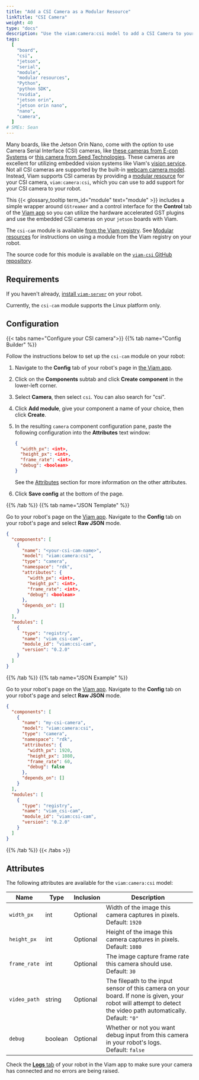 ```yaml
---
title: "Add a CSI Camera as a Modular Resource"
linkTitle: "CSI Camera"
weight: 40
type: "docs"
description: "Use the viam:camera:csi model to add a CSI Camera to your robot."
tags:
  [
    "board",
    "csi",
    "jetson",
    "serial",
    "module",
    "modular resources",
    "Python",
    "python SDK",
    "nvidia",
    "jetson orin",
    "jetson orin nano",
    "nano",
    "camera",
  ]
# SMEs: Sean
---
```


Many boards, like the Jetson Orin Nano, come with the option to use Camera Serial Interface (CSI) cameras, like [these cameras from E-con Systems](https://www.e-consystems.com/nvidia-jetson-agx-orin-cameras.asp) or [this camera from Seed Technologies](https://www.digikey.com/en/products/detail/seeed-technology-co.,-ltd/114992263/12396924).
These cameras are excellent for utilizing embedded vision systems like Viam's [vision service](/services/vision/).
Not all CSI cameras are supported by the built-in [webcam camera model](/components/camera/webcam/).
Instead, Viam supports CSI cameras by providing a [modular resource](/extend/modular-resources/) for your CSI camera, `viam:camera:csi`, which you can use to add support for your CSI camera to your robot.

This {{< glossary_tooltip term_id="module" text="module" >}} includes a simple wrapper around `GStreamer` and a control interface for the **Control** tab of the [Viam app](https://app.viam.com) so you can utilize the hardware accelerated GST plugins and use the embedded CSI cameras on your `jetson` boards with Viam.

The `csi-cam` module is available [from the Viam registry](https://app.viam.com/module/viam/csi-cam).
See [Modular resources](/extend/modular-resources/#the-viam-registry) for instructions on using a module from the Viam registry on your robot.

The source code for this module is available on the [`viam-csi` GitHub repository](https://github.com/seanavery/viam-csi).

## Requirements

If you haven't already, [install `viam-server`](/installation/) on your robot.

Currently, the `csi-cam` module supports the Linux platform only.

## Configuration

{{< tabs name="Configure your CSI camera">}}
{{% tab name="Config Builder" %}}

Follow the instructions below to set up the `csi-cam` module on your robot:

1. Navigate to the **Config** tab of your robot's page in [the Viam app](https://app.viam.com).
1. Click on the **Components** subtab and click **Create component** in the lower-left corner.
1. Select **Camera**, then select `csi`.
   You can also search for "csi".
1. Click **Add module**, give your component a name of your choice, then click **Create**.
1. In the resulting `camera` component configuration pane, paste the following configuration into the **Attributes** text window:

   ```json {class="line-numbers linkable-line-numbers"}
   {
     "width_px": <int>,
     "height_px": <int>,
     "frame_rate": <int>,
     "debug": <boolean>
   }
   ```

   See the [Attributes](#attributes) section for more information on the other attributes.

1. Click **Save config** at the bottom of the page.

{{% /tab %}}
{{% tab name="JSON Template" %}}

Go to your robot's page on the [Viam app](https://app.viam.com/).
Navigate to the **Config** tab on your robot's page and select **Raw JSON** mode.

```json
{
  "components": [
    {
      "name": "<your-csi-cam-name>",
      "model": "viam:camera:csi",
      "type": "camera",
      "namespace": "rdk",
      "attributes": {
        "width_px": <int>,
        "height_px": <int>,
        "frame_rate": <int>,
        "debug": <boolean>
      },
      "depends_on": []
    }
  ],
  "modules": [
    {
      "type": "registry",
      "name": "viam_csi-cam",
      "module_id": "viam:csi-cam",
      "version": "0.2.0"
    }
  ]
}
```

{{% /tab %}}
{{% tab name="JSON Example" %}}

Go to your robot's page on the [Viam app](https://app.viam.com/).
Navigate to the **Config** tab on your robot's page and select **Raw JSON** mode.

```json {class="line-numbers linkable-line-numbers"}
{
  "components": [
    {
      "name": "my-csi-camera",
      "model": "viam:camera:csi",
      "type": "camera",
      "namespace": "rdk",
      "attributes": {
        "width_px": 1920,
        "height_px": 1080,
        "frame_rate": 60,
        "debug": false
      },
      "depends_on": []
    }
  ],
  "modules": [
    {
      "type": "registry",
      "name": "viam_csi-cam",
      "module_id": "viam:csi-cam",
      "version": "0.2.0"
    }
  ]
}
```

{{% /tab %}}
{{< /tabs >}}

## Attributes

The following attributes are available for the `viam:camera:csi` model:

<!-- prettier-ignore -->
| Name | Type | Inclusion | Description |
| ---- | ---- | --------- | ----------- |
| `width_px` | int | Optional | Width of the image this camera captures in pixels. <br> Default: `1920` |
| `height_px` | int | Optional | Height of the image this camera captures in pixels. <br> Default: `1080` |
| `frame_rate` | int | Optional | The image capture frame rate this camera should use. <br> Default: `30` |
| `video_path` | string | Optional | The filepath to the input sensor of this camera on your board. If none is given, your robot will attempt to detect the video path automatically. <br> Default: `"0"` </br>  |
| `debug` | boolean | Optional | Whether or not you want debug input from this camera in your robot's logs. <br> Default: `false` |

Check the [**Logs** tab](/program/debug/) of your robot in the Viam app to make sure your camera has connected and no errors are being raised.
